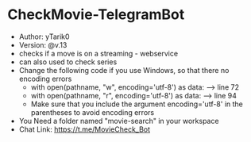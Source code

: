 # CheckMovie-TelegramBot
- Author: yTarik0
- Version: @v.13
- checks if a move is on a streaming - webservice
- can also used to check series
- Change the following code if you use Windows, so that there no encoding errors
  - with open(pathname, "w", encoding='utf-8') as data: --> line 72
  - with open(pathname, "r", encoding='utf-8') as data: --> line 94
  - Make sure that you include the argument encoding='utf-8' in the parentheses to avoid encoding errors
- You Need a folder named "movie-search" in your workspace
- Chat Link: https://t.me/MovieCheck_Bot
